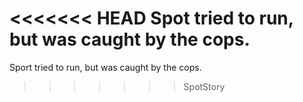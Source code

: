 <<<<<<< HEAD
Spot tried to run, but was caught by the cops.
=======
Sport tried to run, but was caught by the cops.
>>>>>>> SpotStory
